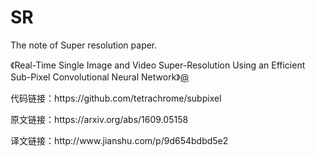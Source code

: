 # SR

<p>The note of Super resolution paper.</p>



<p>《Real-Time Single Image and Video Super-Resolution Using an Efficient Sub-Pixel Convolutional Neural Network》<a href="https://arxiv.org/abs/1609.05158">@</a></p>
<p>代码链接：https://github.com/tetrachrome/subpixel</p>
<p>原文链接：https://arxiv.org/abs/1609.05158 </p>
<p>译文链接：http://www.jianshu.com/p/9d654bdbd5e2</p> 
